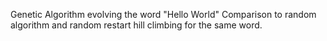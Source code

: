 Genetic Algorithm evolving the word "Hello World"
Comparison to random algorithm and random restart hill climbing for the same word. 
